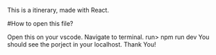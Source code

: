 This is a itinerary, made with React.

#How to open this file?

Open this on your vscode.
Navigate to terminal.
run> npm run dev
You should see the porject in your localhost.
Thank You!
